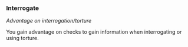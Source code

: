 
### Interrogate

_Advantage on interrogation/torture_

You gain advantage on checks to gain information when interrogating or using torture.
